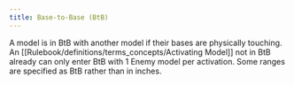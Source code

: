```yaml
---
title: Base-to-Base (BtB)
---
```

A model is in BtB with another model if their bases are physically touching.
An [[Rulebook/definitions/terms_concepts/Activating Model]] not in BtB already can only enter BtB with 1 Enemy model per activation.
Some ranges are specified as BtB rather than in inches. 